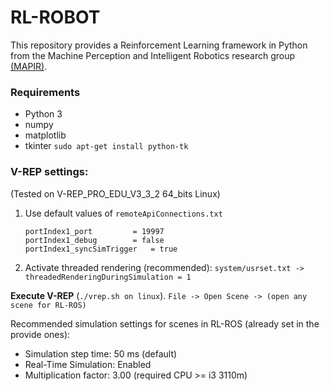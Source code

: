# RL-ROBOT
This repository provides a Reinforcement Learning framework in Python from the Machine Perception and Intelligent Robotics research group [(MAPIR)](http://mapir.isa.uma.es).

### Requirements
* Python 3
* numpy
* matplotlib
* tkinter   `sudo apt-get install python-tk`


### V-REP settings: 
(Tested on V-REP_PRO_EDU_V3_3_2 64_bits Linux)

1. Use default values of `remoteApiConnections.txt`
    ~~~
    portIndex1_port 		= 19997
    portIndex1_debug 		= false
    portIndex1_syncSimTrigger 	= true
    ~~~

2. Activate threaded rendering (recommended):
    `system/usrset.txt -> threadedRenderingDuringSimulation = 1` 

**Execute V-REP** (`./vrep.sh on linux`). `File -> Open Scene -> (open any scene for RL-ROS)` 

Recommended simulation settings for scenes in RL-ROS (already set in the provide ones):

* Simulation step time: 50 ms  (default) 
* Real-Time Simulation: Enabled
* Multiplication factor: 3.00 (required CPU >= i3 3110m)
 